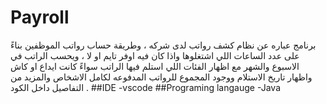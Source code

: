 # Payroll
برنامج عباره عن نظام كشف رواتب لدى شركه ، وطريقة حساب رواتب الموظفين بناءً على عدد الساعات اللي اشتغلوها واذا كان فيه اوفر تايم او لا ، ويحسب الراتب في الاسبوع والشهر مع اظهار الفئات  اللي استلم فيها الراتب سواءً كانت ايداع او كاش  واظهار تاريخ الاستلام ووجود المجموع للرواتب المدفوعه لكامل الاشخاص والمزيد من التفاصيل داخل الكود .
##IDE
-vscode
##Programing langauge
-Java
